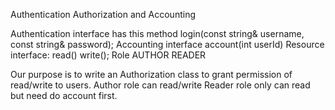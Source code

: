 Authentication Authorization and Accounting

Authentication interface has this method
       login(const string& username, const string& password);
Accounting interface
       account(int userId)
Resource interface:
       read()
       write();
Role
       AUTHOR
       READER

Our purpose is to write an Authorization class to grant permission of read/write to users.
Author role can read/write 
Reader role only can read but need do account first. 

